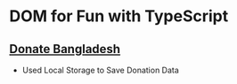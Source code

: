 # DOM for Fun with TypeScript

## [Donate Bangladesh](https://donate-bangladesh-nhb.vercel.app/)

- Used Local Storage to Save Donation Data
